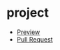 # project

  - [Preview](https://vikamartin22.github.io/project/)
  - [Pull Request](https://github.com/VikaMartin22/project/pull/1/files)